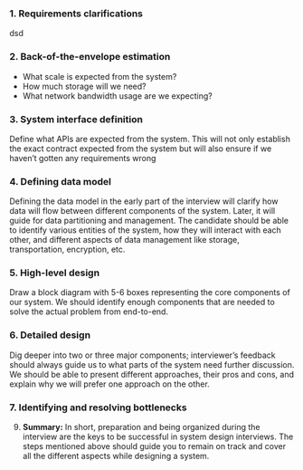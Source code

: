  ### 1.  Requirements clarifications
dsd
### 2. Back-of-the-envelope estimation
- What scale is expected from the system?
- How much storage will we need?
- What network bandwidth usage are we expecting?

 ### 3. System interface definition
Define what APIs are expected from the system. This will not only establish the exact contract expected from the system but will also ensure if we haven’t gotten any requirements wrong
 
 ### 4. Defining data model
 Defining the data model in the early part of the interview will clarify how data will flow between different components of the system. Later, it will guide for data partitioning and management. The candidate should be able to identify various entities of the system, how they will interact with each other, and different aspects of data management like storage, transportation, encryption, etc.
 
 ### 5. High-level design
Draw a block diagram with 5-6 boxes representing the core components of our system. We should identify enough components that are needed to solve the actual problem from end-to-end.


 ### 6. Detailed design
 Dig deeper into two or three major components; interviewer’s feedback should always guide us to what parts of the system need further discussion. We should be able to present different approaches, their pros and cons, and explain why we will prefer one approach on the other.
 
 ### 7. Identifying and resolving bottlenecks

 9. **Summary:**
	 In short, preparation and being organized during the interview are the keys to be successful in system design interviews. The steps mentioned above should guide you to remain on track and cover all the different aspects while designing a system.	

<!--stackedit_data:
eyJoaXN0b3J5IjpbMTA2Nzk3MjgyMiwtMTY1MDc2ODIyMV19
-->